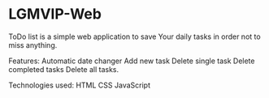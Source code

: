 # LGMVIP-Web
ToDo list is a simple web application to save Your daily tasks in order not to miss anything.

Features:
Automatic date changer
Add new task
Delete single task
Delete completed tasks
Delete all tasks.



Technologies used:
HTML
CSS
JavaScript
